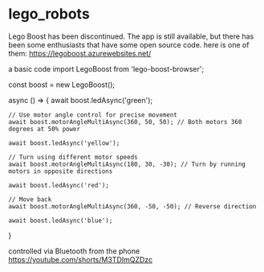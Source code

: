 # lego_robots
Lego Boost has been discontinued. The app is still available, but there has been some enthusiasts that have some open source code.
here is one of them:
https://legoboost.azurewebsites.net/

a basic code
import LegoBoost from 'lego-boost-browser';

const boost = new LegoBoost();

async () => {
await boost.ledAsync('green');
    
    // Use motor angle control for precise movement
    await boost.motorAngleMultiAsync(360, 50, 50); // Both motors 360 degrees at 50% power
    
    await boost.ledAsync('yellow');
    
    // Turn using different motor speeds
    await boost.motorAngleMultiAsync(180, 30, -30); // Turn by running motors in opposite directions
    
    await boost.ledAsync('red');
    
    // Move back
    await boost.motorAngleMultiAsync(360, -50, -50); // Reverse direction
    
    await boost.ledAsync('blue');
}

controlled via Bluetooth from the phone
https://youtube.com/shorts/M3TDImQZDzc
